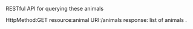 

RESTful API for querying these animals

HttpMethod:GET
resource:animal
URI:/animals
response: list of animals .
